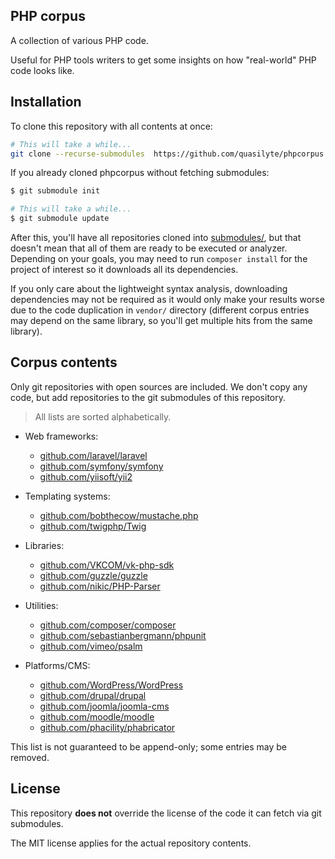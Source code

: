 ## PHP corpus

A collection of various PHP code.

Useful for PHP tools writers to get some insights on how "real-world" PHP code looks like.

## Installation

To clone this repository with all contents at once:

```bash
# This will take a while...
git clone --recurse-submodules  https://github.com/quasilyte/phpcorpus.git
```

If you already cloned phpcorpus without fetching submodules:

```bash
$ git submodule init

# This will take a while...
$ git submodule update
```

After this, you'll have all repositories cloned into [submodules/](submodules/), but that doesn't mean that all of them are ready to be executed or analyzer. Depending on your goals, you may need to run `composer install` for the project of interest so it downloads all its dependencies.

If you only care about the lightweight syntax analysis, downloading dependencies may not be required as it would only make your results worse due to the code duplication in `vendor/` directory (different corpus entries may depend on the same library, so you'll get multiple hits from the same library).

## Corpus contents

Only git repositories with open sources are included. We don't copy any code, but add repositories
to the git submodules of this repository.

> All lists are sorted alphabetically.

* Web frameworks:
  * [github.com/laravel/laravel](https://github.com/laravel/laravel)
  * [github.com/symfony/symfony](https://github.com/symfony/symfony)
  * [github.com/yiisoft/yii2](https://github.com/yiisoft/yii2)

* Templating systems:
  * [github.com/bobthecow/mustache.php](https://github.com/bobthecow/mustache.php)
  * [github.com/twigphp/Twig](https://github.com/twigphp/Twig)

* Libraries:
  * [github.com/VKCOM/vk-php-sdk](https://github.com/VKCOM/vk-php-sdk.git)
  * [github.com/guzzle/guzzle](https://github.com/guzzle/guzzle)
  * [github.com/nikic/PHP-Parser](https://github.com/nikic/PHP-Parser.git)

* Utilities:
  * [github.com/composer/composer](https://github.com/composer/composer)
  * [github.com/sebastianbergmann/phpunit](https://github.com/sebastianbergmann/phpunit)
  * [github.com/vimeo/psalm](https://github.com/vimeo/psalm)

* Platforms/CMS:
  * [github.com/WordPress/WordPress](https://github.com/WordPress/WordPress)
  * [github.com/drupal/drupal](https://github.com/drupal/drupal.git)
  * [github.com/joomla/joomla-cms](https://github.com/joomla/joomla-cms.git)
  * [github.com/moodle/moodle](https://github.com/moodle/moodle)
  * [github.com/phacility/phabricator](https://github.com/phacility/phabricator.git)

This list is not guaranteed to be append-only; some entries may be removed.

## License

This repository **does not** override the license of the code it can fetch via git submodules.

The MIT license applies for the actual repository contents.
